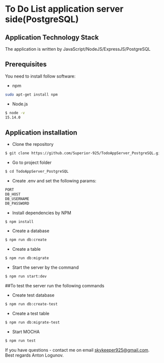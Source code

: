 # To Do List application server side(PostgreSQL)

## Application Technology Stack

The application is written by JavaScript/NodeJS/ExpressJS/PostgreSQL

## Prerequisites

You need to install follow software:

- npm
 ```sh
sudo apt-get install npm
  ```

- Node.js 

 ```sh
$ node -v 
15.14.0
  ```

## Application installation

 - Clone the repository

  ```sh
$ git clone https://github.com/Superior-925/TodoAppServer_PostgreSQL.git
 ```

- Go to project folder

```sh
$ cd TodoAppServer_PostgreSQL
 ```

- Create .env and set the following params:

```sh
PORT
DB_HOST
DB_USERNAME
DB_PASSWORD
 ```

- Install dependencies by NPM

 ```sh
$ npm install
```

 - Create a database

```sh
$ npm run db:create
 ```

- Create a table

```sh
$ npm run db:migrate
 ```

 - Start the server by the command

 ```sh
$ npm run start:dev
```

##To test the server run the following commands

- Create test database

```sh
$ npm run db:create-test
 ```

- Create a test table

```sh
$ npm run db:migrate-test
 ```

- Start MOCHA

```sh
$ npm run test
 ```

If you have questions - contact me on email skykeeper925@gmail.com.
Best regards Anton Logunov.